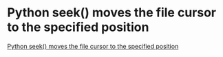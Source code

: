 # Python seek() moves the file cursor to the specified position
[Python seek() moves the file cursor to the specified position](https://aiwithcloud.com/2022/09/16/python_seek_moves_the_file_cursor_to_the_specified_position/)